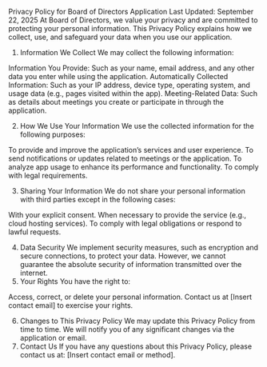 Privacy Policy for Board of Directors Application
Last Updated: September 22, 2025
At Board of Directors, we value your privacy and are committed to protecting your personal information. This Privacy Policy explains how we collect, use, and safeguard your data when you use our application.
1. Information We Collect
We may collect the following information:

Information You Provide: Such as your name, email address, and any other data you enter while using the application.
Automatically Collected Information: Such as your IP address, device type, operating system, and usage data (e.g., pages visited within the app).
Meeting-Related Data: Such as details about meetings you create or participate in through the application.

2. How We Use Your Information
We use the collected information for the following purposes:

To provide and improve the application’s services and user experience.
To send notifications or updates related to meetings or the application.
To analyze app usage to enhance its performance and functionality.
To comply with legal requirements.

3. Sharing Your Information
We do not share your personal information with third parties except in the following cases:

With your explicit consent.
When necessary to provide the service (e.g., cloud hosting services).
To comply with legal obligations or respond to lawful requests.

4. Data Security
We implement security measures, such as encryption and secure connections, to protect your data. However, we cannot guarantee the absolute security of information transmitted over the internet.
5. Your Rights
You have the right to:

Access, correct, or delete your personal information.
Contact us at [Insert contact email] to exercise your rights.

6. Changes to This Privacy Policy
We may update this Privacy Policy from time to time. We will notify you of any significant changes via the application or email.
7. Contact Us
If you have any questions about this Privacy Policy, please contact us at: [Insert contact email or method].
